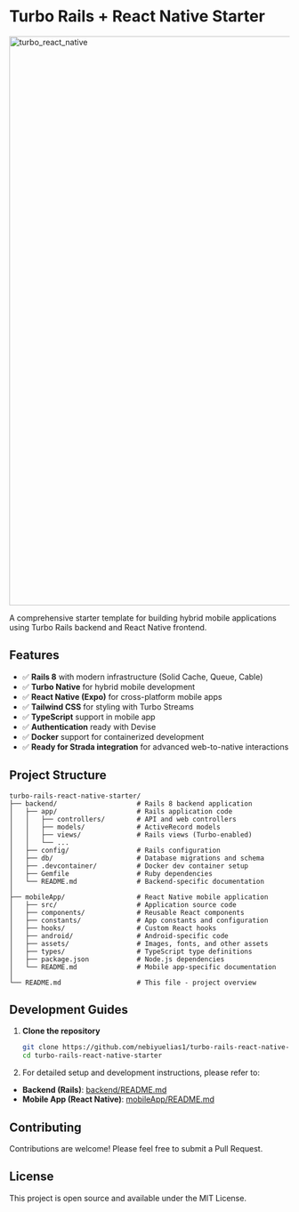 # Turbo Rails + React Native Starter
<img width="1024" height="1024" alt="turbo_react_native" src="https://github.com/user-attachments/assets/09a80b5e-6fe3-4f92-b594-5b5ded3bb4f6" />

A comprehensive starter template for building hybrid mobile applications using Turbo Rails backend and React Native frontend.

## Features

- ✅ **Rails 8** with modern infrastructure (Solid Cache, Queue, Cable)
- ✅ **Turbo Native** for hybrid mobile development
- ✅ **React Native (Expo)** for cross-platform mobile apps
- ✅ **Tailwind CSS** for styling with Turbo Streams
- ✅ **TypeScript** support in mobile app
- ✅ **Authentication** ready with Devise
- ✅ **Docker** support for containerized development
- ✅ **Ready for Strada integration** for advanced web-to-native interactions

## Project Structure

```
turbo-rails-react-native-starter/
├── backend/                    # Rails 8 backend application
│   ├── app/                    # Rails application code
│   │   ├── controllers/        # API and web controllers
│   │   ├── models/             # ActiveRecord models
│   │   ├── views/              # Rails views (Turbo-enabled)
│   │   └── ...
│   ├── config/                 # Rails configuration
│   ├── db/                     # Database migrations and schema
│   ├── .devcontainer/          # Docker dev container setup
│   ├── Gemfile                 # Ruby dependencies
│   └── README.md               # Backend-specific documentation
│
├── mobileApp/                  # React Native mobile application
│   ├── src/                    # Application source code
│   ├── components/             # Reusable React components
│   ├── constants/              # App constants and configuration
│   ├── hooks/                  # Custom React hooks
│   ├── android/                # Android-specific code
│   ├── assets/                 # Images, fonts, and other assets
│   ├── types/                  # TypeScript type definitions
│   ├── package.json            # Node.js dependencies
│   └── README.md               # Mobile app-specific documentation
│
└── README.md                   # This file - project overview
```


## Development Guides
1. **Clone the repository**
   ```bash
   git clone https://github.com/nebiyuelias1/turbo-rails-react-native-starter.git
   cd turbo-rails-react-native-starter
   ```
2. For detailed setup and development instructions, please refer to:
* **Backend (Rails)**: [backend/README.md](./backend/README.md)
* **Mobile App (React Native)**: [mobileApp/README.md](./mobileApp/README.md)



## Contributing

Contributions are welcome! Please feel free to submit a Pull Request.

## License

This project is open source and available under the MIT License.

